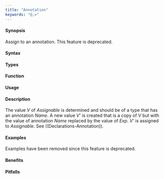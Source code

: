 ```yaml
---
title: "Annotation"
keywords: "@,="
---
```


#### Synopsis

Assign to an annotation. This feature is deprecated.

#### Syntax

#### Types

#### Function
       
#### Usage

#### Description

The value _V_ of _Assignable_ is determined and should be of a type that has an annotation _Name_.
A new value _V_' is created that is a copy of _V_ but with the value of annotation _Name_ replaced by the value of _Exp_.
_V_' is assigned to _Assignable_.
See ((Declarations-Annotation)).

#### Examples

Examples have been removed since this feature is deprecated.

#### Benefits

#### Pitfalls

